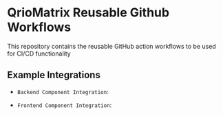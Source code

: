 # QrioMatrix Reusable Github Workflows

This repository contains the reusable GitHub action workflows to be used for CI/CD functionality

## Example Integrations

- `Backend Component Integration`: 

- `Frontend Component Integration`: 
